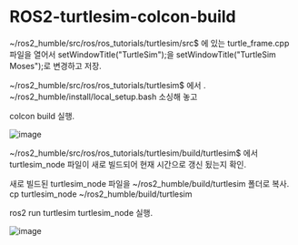 # ROS2-turtlesim-colcon-build
~/ros2_humble/src/ros/ros_tutorials/turtlesim/src$ 에 있는 turtle_frame.cpp 파일을 열어서 setWindowTitle("TurtleSim");을 setWindowTitle("TurtleSim Moses");로 변경하고 저장.

~/ros2_humble/src/ros/ros_tutorials/turtlesim$ 에서 . ~/ros2_humble/install/local_setup.bash 소싱해 놓고

colcon build 실행.

![image](https://github.com/kutmslee/ROS2-turtlesim-colcon-build/assets/38107813/ae4c9eee-92fe-492f-a871-15bd460ea3e9)

~/ros2_humble/src/ros/ros_tutorials/turtlesim/build/turtlesim$ 에서 turtlesim_node 파일이 새로 빌드되어 현재 시간으로 갱신 됬는지 확인.

새로 빌드된 turtlesim_node 파일을 ~/ros2_humble/build/turtlesim 폴더로 복사. cp turtlesim_node ~/ros2_humble/build/turtlesim

ros2 run turtlesim turtlesim_node 실행.

![image](https://github.com/kutmslee/ROS2-turtlesim-colcon-build/assets/38107813/06f1e2de-8b0a-4ffd-a534-5e0ec7016dd9)



